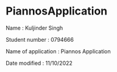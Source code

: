 # PiannosApplication

Name : Kuljinder Singh

Student number : 0794666

Name of application : Piannos Application

Date modified : 11/10/2022
